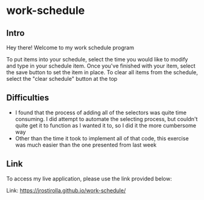 # work-schedule

## Intro
Hey there! Welcome to my work schedule program

To put items into your schedule, select the time you would like to modify and type in your schedule item.
Once you've finished with your item, select the save button to set the item in place.
To clear all items from the schedule, select the "clear schedule" button at the top

## Difficulties
* I found that the process of adding all of the selectors was quite time consuming. I did attempt to automate the selecting process, but couldn't quite get it to function as I wanted it to, so I did it the more cumbersome way
* Other than the time it took to implement all of that code, this exercise was much easier than the one presented from last week

## Link
To access my live application, please use the link provided below:

Link: https://jrostirolla.github.io/work-schedule/

